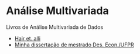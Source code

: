 # Análise Multivariada 

Livros de Análise Multivariada de Dados

- [Hair et. alli](https://github.com/rhozon/An-lise-Multivariada/blob/master/hair-j-f-anaacutelise-multivariada-de-dados-6ordf-ediccedilatildeopdf.pdf) 
- [Minha dissertação de mestrado Des. Econ./UFPR](http://hdl.handle.net/1884/25651)
